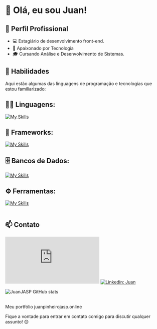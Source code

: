 # 👋 Olá, eu sou Juan!

## 💼 Perfil Profissional

- 💻 Estagiário de desenvolvimento front-end.
- 🌱 Apaixonado por Tecnologia
- 🎓 Cursando Análise e Desenvolvimento de Sistemas.

## 🚀 Habilidades

Aqui estão algumas das linguagens de programação e tecnologias que estou familiarizado:

## 👨‍💻 Linguagens: 
[![My Skills](https://skillicons.dev/icons?i=java,javascript,c,html,css,c#)](https://skillicons.dev)

## 🧰 Frameworks: 
[![My Skills](https://skillicons.dev/icons?i=react)](https://skillicons.dev)

## 🗄️ Bancos de Dados: 
[![My Skills](https://skillicons.dev/icons?i=mysql)](https://skillicons.dev)
## ⚙️ Ferramentas:
[![My Skills](https://skillicons.dev/icons?i=git,github,visualstudio,figma)](https://skillicons.dev)<br><br>

## 📫 Contato

![Gmail Badge](https://img.shields.io/badge/-{SeuEmail}-006bed?style=flat-square&logo=Gmail&logoColor=white&link=mailto:contatojuanhsp@hotmail.com)
[![Linkedin: Juan](https://img.shields.io/badge/-Juan-brown?style=flat-square&logo=Linkedin&logoColor=white&link=https://www.linkedin.com/in/juandrians/)](https://www.linkedin.com/in/juandrians/)

![JuanJASP GitHub stats](https://github-readme-stats.vercel.app/api?username=JuanJASP&show_icons=true&theme=dark) <br><br>

Meu portfólio juanpinheirojasp.online

Fique a vontade para entrar em contato comigo para discutir qualquer assunto! 😊

